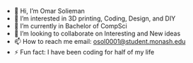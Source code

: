 - 👋 Hi, I’m Omar Solieman
- 👀 I’m interested in 3D printing, Coding, Design, and DIY
- 🌱 I’m currently in Bachelor of CompSci
- 💞️ I’m looking to collaborate on Interesting and New ideas
- 📫 How to reach me email: osol0001@student.monash.edu
- ⚡ Fun fact: I have been coding for half of my life

<!---
omar-solieman-u/omar-solieman-u is a ✨ special ✨ repository because its `README.md` (this file) appears on your GitHub profile.
You can click the Preview link to take a look at your changes.
--->
